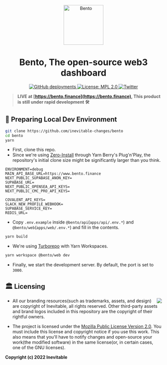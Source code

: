 <p align="center">
  <a href="https://bento.finance">
    <img alt="Bento" src="https://raw.githubusercontent.com/inevitable-changes/bento/develop/apps/web/public/android-chrome-512x512.png" height="128" />
  </a>
  <h1 align="center">
    Bento, The open-source web3 dashboard
  </h1>
</p>

<p align="center">
  <a href="https://vercel.com/new/clone?repository-url=https%3A%2F%2Fgithub.com%2Fjunhoyeo%2Fparacosm">
    <img alt="GitHub deployments" src="https://img.shields.io/github/deployments/junhoyeo/paracosm/production?color=%23000000&label=deploy&logo=Vercel&logoColor=white&style=for-the-badge&labelColor=000" />
  </a>
  <a href="https://opensource.org/licenses/MPL-2.0">
    <img alt="License: MPL 2.0" src="https://img.shields.io/badge/License-MPL_2.0-brightgreen.svg?style=for-the-badge&labelColor=000" />
  </a>
  <a href="https://twitter.com/bentoinevitable">
    <img alt="Twitter" src="https://img.shields.io/badge/Follow%20on%20Twitter-1DA1F2.svg?style=for-the-badge&logo=twitter&labelColor=000000&logoWidth=20&logoColor=white" />
  </a>
</p>

> **LIVE at [https://bento.finance](https://bento.finance), This product is still under rapid development 🛠**

## 🚀 Preparing Local Dev Environment

```bash
git clone https://github.com/inevitable-changes/bento
cd bento
yarn
```

- First, clone this repo.
- Since we're using [Zero-Install](https://yarnpkg.com/features/zero-installs) through Yarn Berry's Plug'n'Play, the repository's initial clone size might be significantly larger than you think.

```env
ENVIRONMENT=debug
MAIN_API_BASE_URL=https://www.bento.finance
NEXT_PUBLIC_SUPABASE_ANON_KEY=
SUPABASE_URL=
NEXT_PUBLIC_OPENSEA_API_KEYS=
NEXT_PUBLIC_CMC_PRO_API_KEYS=

COVALENT_API_KEYS=
SLACK_NEW_PROFILE_WEBHOOK=
SUPABASE_SERVICE_KEY=
REDIS_URL=
```

- Copy `.env.example` inside `@bento/api`(`apps/api/.env.*`) and `@bento/web`(`apps/web/.env.*`) and fill in the contents.

```bash
yarn build
```

- We're using [Turborepo](https://turbo.build/repo) with Yarn Workspaces.

```bash
yarn workspace @bento/web dev
```

- Finally, we start the development server. By default, the port is set to `3000`.

## 🏛️ Licensing

<img align="right" src="http://opensource.org/trademarks/opensource/OSI-Approved-License-100x137.png">

- All our branding resources(such as trademarks, assets, and design) are copyright of Inevitable, all rights reserved. Other third-party assets and brand logos included in this repository are the copyright of their rightful owners.

- The project is licensed under the [Mozilla Public License Version 2.0](https://opensource.org/licenses/MPL-2.0). You must include this license and copyright notice if you use this work. This also means that you'll have to notify changes and open-source your work(the modified software) in the same license(or, in certain cases, one of the GNU licenses).

**Copyright (c) 2022 Inevitable**
